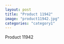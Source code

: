 ```yaml
---
layout: post
title: "Product 11942"
image: "product11942.jpg"
categories: "category1"
---
```

Product 11942

